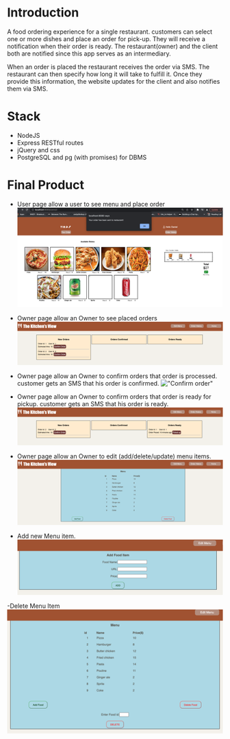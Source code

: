 # Introduction
A food ordering experience for a single restaurant. customers can select one or more dishes and place an order for pick-up. They will receive a notification when their order is ready. The restaurant(owner) and the client both are notified since this app serves as an intermediary.

When an order is placed the restaurant receives the order via SMS. The restaurant can then specify how long it will take to fulfill it. Once they provide this information, the website updates for the client and also notifies them via SMS.

# Stack 
- NodeJS
- Express
    RESTful routes
- jQuery and css
- PostgreSQL and pg (with promises) for DBMS

# Final Product
- User page allow a user to see menu and place order
!["Place order"](docs/order_placed.png)

- Owner page allow an Owner to see placed orders 
!["Orders"](docs/owner_orders.png)

- Owner page allow an Owner to confirm orders that order is processed. customer gets an SMS that his order is confirmed.
 !["Confirm order"](docs/confirm_order.png)

 - Owner page allow an Owner to confirm orders that order is ready for pickup. customer gets an SMS that his order is ready.
 !["Order Ready"](docs/order_ready.png)

 - Owner page allow an Owner to edit (add/delete/update) menu items. 
 !["Edit Menu"](docs/edit_menu.png)

 - Add new Menu item. 
 !["Add Menu"](docs/add_menu_item.png)

 -Delete Menu Item
 !["Delete Menu"](docs/delete_menu_item.png)